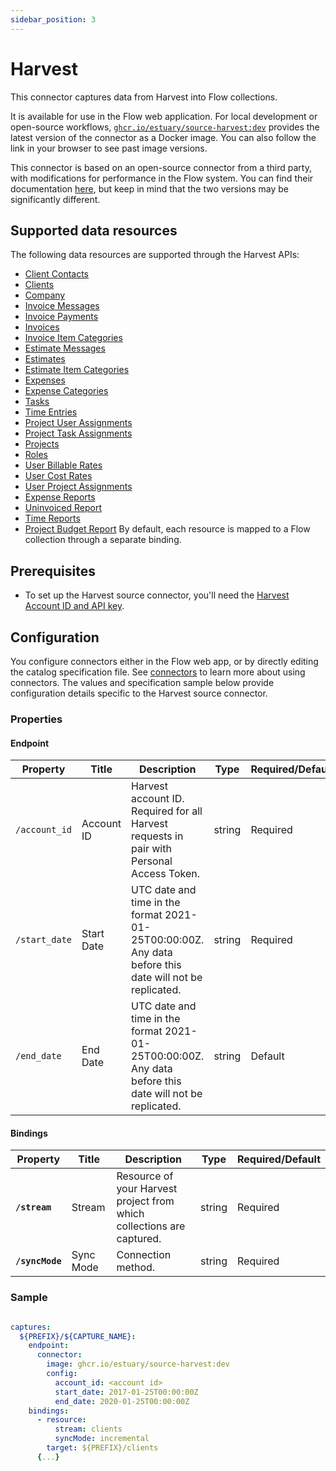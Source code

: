 ```yaml
---
sidebar_position: 3
---
```

# Harvest

This connector captures data from Harvest into Flow collections.

It is available for use in the Flow web application. For local development or open-source workflows, [`ghcr.io/estuary/source-harvest:dev`](https://ghcr.io/estuary/source-harvest:dev) provides the latest version of the connector as a Docker image. You can also follow the link in your browser to see past image versions.

This connector is based on an open-source connector from a third party, with modifications for performance in the Flow system.
You can find their documentation [here](https://docs.airbyte.com/integrations/sources/harvest/),
but keep in mind that the two versions may be significantly different.

## Supported data resources

The following data resources are supported through the Harvest APIs:

* [Client Contacts](https://help.getharvest.com/api-v2/clients-api/clients/contacts/)
* [Clients](https://help.getharvest.com/api-v2/clients-api/clients/clients/)
* [Company](https://help.getharvest.com/api-v2/company-api/company/company/)
* [Invoice Messages](https://help.getharvest.com/api-v2/invoices-api/invoices/invoice-messages/)
* [Invoice Payments](https://help.getharvest.com/api-v2/invoices-api/invoices/invoice-payments/)
* [Invoices](https://help.getharvest.com/api-v2/invoices-api/invoices/invoices/)
* [Invoice Item Categories](https://help.getharvest.com/api-v2/invoices-api/invoices/invoice-item-categories/)
* [Estimate Messages](https://help.getharvest.com/api-v2/estimates-api/estimates/estimate-messages/)
* [Estimates](https://help.getharvest.com/api-v2/estimates-api/estimates/estimates/)
* [Estimate Item Categories](https://help.getharvest.com/api-v2/estimates-api/estimates/estimate-item-categories/)
* [Expenses](https://help.getharvest.com/api-v2/expenses-api/expenses/expenses/)
* [Expense Categories](https://help.getharvest.com/api-v2/expenses-api/expenses/expense-categories/)
* [Tasks](https://help.getharvest.com/api-v2/tasks-api/tasks/tasks/)
* [Time Entries](https://help.getharvest.com/api-v2/timesheets-api/timesheets/time-entries/)
* [Project User Assignments](https://help.getharvest.com/api-v2/projects-api/projects/user-assignments/)
* [Project Task Assignments](https://help.getharvest.com/api-v2/projects-api/projects/task-assignments/)
* [Projects](https://help.getharvest.com/api-v2/projects-api/projects/projects/)
* [Roles](https://help.getharvest.com/api-v2/roles-api/roles/roles/)
* [User Billable Rates](https://help.getharvest.com/api-v2/users-api/users/billable-rates/)
* [User Cost Rates](https://help.getharvest.com/api-v2/users-api/users/cost-rates/)
* [User Project Assignments](https://help.getharvest.com/api-v2/users-api/users/project-assignments/)
* [Expense Reports](https://help.getharvest.com/api-v2/reports-api/reports/expense-reports/)
* [Uninvoiced Report](https://help.getharvest.com/api-v2/reports-api/reports/uninvoiced-report/)
* [Time Reports](https://help.getharvest.com/api-v2/reports-api/reports/time-reports/)
* [Project Budget Report](https://help.getharvest.com/api-v2/reports-api/reports/project-budget-report/)
By default, each resource is mapped to a Flow collection through a separate binding.

## Prerequisites

* To set up the Harvest source connector, you'll need the [Harvest Account ID and API key](https://help.getharvest.com/api-v2/authentication-api/authentication/authentication/).

## Configuration

You configure connectors either in the Flow web app, or by directly editing the catalog specification file.
See [connectors](../../../concepts/connectors.md#using-connectors) to learn more about using connectors. The values and specification sample below provide configuration details specific to the Harvest source connector.

### Properties

#### Endpoint

| Property | Title | Description | Type | Required/Default |
|---|---|---|---|---|
| `/account_id` | Account ID | Harvest account ID. Required for all Harvest requests in pair with Personal Access Token. | string | Required |
| `/start_date` | Start Date | UTC date and time in the format 2021-01-25T00:00:00Z. Any data before this date will not be replicated. | string | Required |
| `/end_date` | End Date | UTC date and time in the format 2021-01-25T00:00:00Z. Any data before this date will not be replicated. | string | Default |

#### Bindings

| Property | Title | Description | Type | Required/Default |
|---|---|---|---|---|
| **`/stream`** | Stream | Resource of your Harvest project from which collections are captured. | string | Required |
| **`/syncMode`** | Sync Mode | Connection method. | string | Required |

### Sample

```yaml

captures:
  ${PREFIX}/${CAPTURE_NAME}:
    endpoint:
      connector:
        image: ghcr.io/estuary/source-harvest:dev
        config:
          account_id: <account id>
          start_date: 2017-01-25T00:00:00Z
          end_date: 2020-01-25T00:00:00Z
    bindings:
      - resource:
          stream: clients
          syncMode: incremental
        target: ${PREFIX}/clients
      {...}
```

